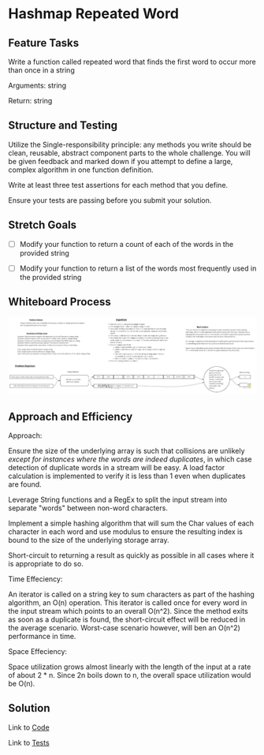 # Hashmap Repeated Word

## Feature Tasks

Write a function called repeated word that finds the first word to occur more than once in a string

Arguments: string

Return: string

## Structure and Testing

Utilize the Single-responsibility principle: any methods you write should be clean, reusable, abstract component parts
to the whole challenge. You will be given feedback and marked down if you attempt to define a large, complex algorithm
in one function definition.

Write at least three test assertions for each method that you define.

Ensure your tests are passing before you submit your solution.

## Stretch Goals

- [ ] Modify your function to return a count of each of the words in the provided string

- [ ] Modify your function to return a list of the words most frequently used in the provided string

## Whiteboard Process

![Whiteboard Image](hashmap-repeated-word-whiteboard.jpg)

## Approach and Efficiency

Approach:

Ensure the size of the underlying array is such that collisions are unlikely *except for instances where the words are
indeed duplicates*, in which case detection of duplicate words in a stream will be easy. A load factor calculation is
implemented to verify it is less than 1 even when duplicates are found.

Leverage String functions and a RegEx to split the input stream into separate "words" between non-word characters.

Implement a simple hashing algorithm that will sum the Char values of each character in each word and use modulus
to ensure the resulting index is bound to the size of the underlying storage array.

Short-circuit to returning a result as quickly as possible in all cases where it is appropriate to do so.

Time Effeciency:

An iterator is called on a string key to sum characters as part of the hashing algorithm, an O(n) operation.
This iterator is called once for every word in the input stream which points to an overall O(n^2).
Since the method exits as soon as a duplicate is found, the short-circuit effect will be reduced in the average
scenario. Worst-case scenario however, will ben an O(n^2) performance in time.

Space Effeciency:

Space utilization grows almost linearly with the length of the input at a rate of about 2 * n.
Since 2n boils down to n, the overall space utilization would be O(n).

## Solution

Link to [Code](../../lib/src/main/java/simpleStringHashTable/SimpleStringHashTable.java)

Link to [Tests](../../lib/src/test/java/simpleStringHashTable/SimpleStringHashTableTests.java)
